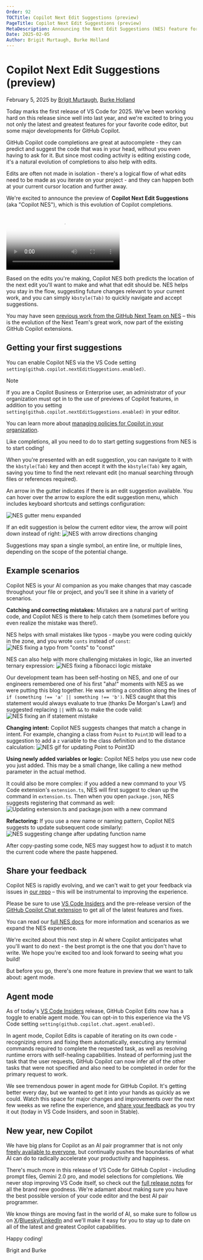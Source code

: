 ```yaml
---
Order: 92
TOCTitle: Copilot Next Edit Suggestions (preview)
PageTitle: Copilot Next Edit Suggestions (preview)
MetaDescription: Announcing the Next Edit Suggestions (NES) feature for GitHub Copilot in Visual Studio Code.
Date: 2025-02-05
Author: Brigit Murtaugh, Burke Holland
---
```


# Copilot Next Edit Suggestions (preview)
February 5, 2025 by [Brigit Murtaugh](https://github.com/bamurtaugh), [Burke Holland](https://github.com/burkeholland)

Today marks the first release of VS Code for 2025. We've been working hard on this release since well into last year, and we're excited to bring you not only the latest and greatest features for your favorite code editor, but some major developments for GitHub Copilot.

GitHub Copilot code completions are great at autocomplete - they can predict and suggest the code that was in your head, without you even having to ask for it. But since most coding activity is editing existing code, it's a natural evolution of completions to also help with edits.

Edits are often not made in isolation - there's a logical flow of what edits need to be made as you iterate on your project - and they can happen both at your current cursor location and further away.

We're excited to announce the preview of **Copilot Next Edit Suggestions** (aka "Copilot NES"), which is this evolution of Copilot completions.

<video src="nes-video.mp4" title="Copilot NES video" controls poster="/assets/blogs/2025/02/05/point3d.png"></video>

Based on the edits you're making, Copilot NES both predicts the location of the next edit you'll want to make and what that edit should be. NES helps you stay in the flow, suggesting future changes relevant to your current work, and you can simply `kbstyle(Tab)` to quickly navigate and accept suggestions.

You may have seen [previous work from the GitHub Next Team on NES](https://githubnext.com/projects/copilot-next-edit-suggestions/) – this is the evolution of the Next Team's great work, now part of the existing GitHub Copilot extensions.

## Getting your first suggestions
You can enable Copilot NES via the VS Code setting `setting(github.copilot.nextEditSuggestions.enabled)`.

> [!NOTE]
> If you are a Copilot Business or Enterprise user, an administrator of your organization must opt in to the use of previews of Copilot features, in addition to you setting `setting(github.copilot.nextEditSuggestions.enabled)` in your editor.
>
> You can learn more about [managing policies for Copilot in your organization](https://docs.github.com/en/copilot/managing-copilot/managing-github-copilot-in-your-organization/managing-policies-for-copilot-in-your-organization#enabling-copilot-features-in-your-organization).

Like completions, all you need to do to start getting suggestions from NES is to start coding!

When you're presented with an edit suggestion, you can navigate to it with the `kbstyle(Tab)` key and then accept it with the `kbstyle(Tab)` key again, saving you time to find the next relevant edit (no manual searching through files or references required).

An arrow in the gutter indicates if there is an edit suggestion available. You can hover over the arrow to explore the edit suggestion menu, which includes keyboard shortcuts and settings configuration:
<!-- ![NES gutter menu gif](nes-gutter.gif) -->
![NES gutter menu expanded](gutter-menu-highlighted.png)

If an edit suggestion is below the current editor view, the arrow will point down instead of right:
![NES with arrow directions changing](nes-arrow-directions.gif)
<!-- ![NES with right arrow](scan-right-highlight.png) -->
<!-- ![NES with down arrow](scan-down-highlight.png) -->

Suggestions may span a single symbol, an entire line, or multiple lines, depending on the scope of the potential change.

## Example scenarios
Copilot NES is your AI companion as you make changes that may cascade throughout your file or project, and you'll see it shine in a variety of scenarios.

**Catching and correcting mistakes:** Mistakes are a natural part of writing code, and Copilot NES is there to help catch them (sometimes before you even realize the mistake was there!).

NES helps with small mistakes like typos - maybe you were coding quickly in the zone, and you wrote `conts` instead of `const`:
![NES fixing a typo from "conts" to "const"](nes-typo.gif)

NES can also help with more challenging mistakes in logic, like an inverted ternary expression:
![NES fixing a fibonacci logic mistake](nes-fib-logic.gif)

Our development team has been self-hosting on NES, and one of our engineers remembered one of his first "aha!" moments with NES as we were putting this blog together. He was writing a condition along the lines of `if (something !== 'a' || something !== 'b')`. NES caught that this statement would always evaluate to true (thanks De Morgan's Law!) and suggested replacing `||` with `&&` to make the code valid:
![NES fixing an if statement mistake](nes-de-morgan.gif)

**Changing intent:** Copilot NES suggests changes that match a change in intent. For example, changing a class from `Point` to `Point3D` will lead to a suggestion to add a `z` variable to the class definition and to the distance calculation:
![NES gif for updating Point to Point3D](nes-point.gif)
<!-- ![NES for updating Point to Point3D](point3d-distance.png) -->

**Using newly added variables or logic:** Copilot NES helps you use new code you just added. This may be a small change, like calling a new method parameter in the actual method.

It could also be more complex: if you added a new command to your VS Code extension's `extension.ts`, NES will first suggest to clean up the command in `extension.ts`. Then when you open `package.json`, NES suggests registering that command as well:
![Updating extension.ts and package.json with a new command](nes-extension-and-package.gif)
<!-- ![Add command in package.json](add-disposable.png) -->
<!-- ![Add command in package.json](call-disposable-full.png) -->

**Refactoring:** If you use a new name or naming pattern, Copilot NES suggests to update subsequent code similarly:
![NES suggesting change after updating function name](nes-gutter.gif)

After copy-pasting some code, NES may suggest how to adjust it to match the current code where the paste happened.

## Share your feedback
Copilot NES is rapidly evolving, and we can't wait to get your feedback via issues in [our repo](https://github.com/microsoft/vscode-copilot-release) – this will be instrumental to improving the experience.

Please be sure to use [VS Code Insiders](https://code.visualstudio.com/insiders/) and the pre-release version of the [GitHub Copilot Chat extension](https://marketplace.visualstudio.com/items?itemName=GitHub.copilot-chat) to get all of the latest features and fixes.

You can read our [full NES docs](https://aka.ms/gh-copilot-nes-docs) for more information and scenarios as we expand the NES experience.

We're excited about this next step in AI where Copilot anticipates what you'll want to do next - the best prompt is the one that you don't have to write. We hope you're excited too and look forward to seeing what you build!

But before you go, there's one more feature in preview that we want to talk about: agent mode.

## Agent mode

As of today's [VS Code Insiders](https://code.visualstudio.com/insiders/) release, GitHub Copilot Edits now has a toggle to enable agent mode. You can opt-in to this experience via the VS Code setting `setting(github.copilot.chat.agent.enabled)`.

In agent mode, Copilot Edits is capable of iterating on its own code - recognizing errors and fixing them automatically, executing any terminal commands required to complete the requested task, as well as resolving runtime errors with self-healing capabilities. Instead of performing just the task that the user requests, GitHub Copilot can now infer all of the other tasks that were not specified and also need to be completed in order for the primary request to work.

<!-- TODO: add gif from github -->

We see tremendous power in agent mode for GitHub Copilot. It's getting better every day, but we wanted to get it into your hands as quickly as we could. Watch this space for major changes and improvements over the next few weeks as we refine the experience, and [share your feedback](https://github.com/microsoft/vscode-copilot-release) as you try it out (today in VS Code Insiders, and soon in Stable).

## New year, new Copilot

We have big plans for Copilot as an AI pair programmer that is not only [freely available to everyone](https://code.visualstudio.com/blogs/2024/12/18/free-github-copilot), but continually pushes the boundaries of what AI can do to radically accelerate your productivity and happiness.

There's much more in this release of VS Code for GitHub Copilot - including prompt files, Gemini 2.0 pro, and model selections for completions. We never stop improving VS Code itself, so check out the [full release notes](https://code.visualstudio.com/updates) for all the brand new goodness. We're adamant about making sure you have the best possible version of your code editor and the best AI pair programmer.

We know things are moving fast in the world of AI, so make sure to follow us on [X](https://x.com/code)/[Bluesky](https://bsky.app/profile/vscode.dev)/[LinkedIn](https://www.linkedin.com/showcase/vs-code/) and we'll make it easy for you to stay up to date on all of the latest and greatest Copilot capabilities.

Happy coding!

Brigit and Burke
